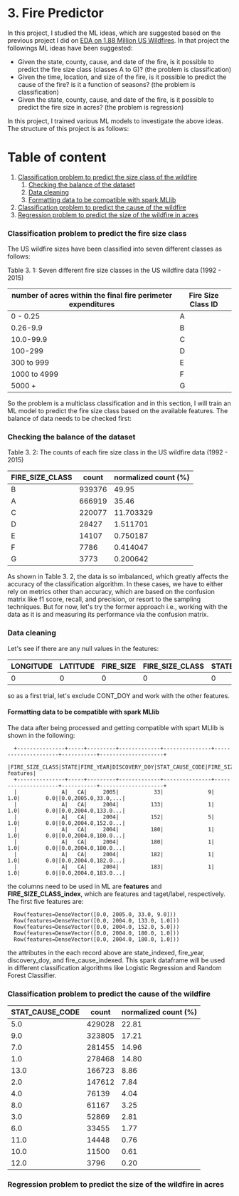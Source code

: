 # 3. Fire Predictor

In this project, I studied the ML ideas, which are suggested based on the previous project I did on <a href="https://github.com/DanialArab/Geospatial_Data_Science/tree/main/My%20GIS%20Projects/2.%20Exploratory%20Data%20Analysis%20on%20US%20Wildfires
" target="_blank" rel="noopener">EDA on 1.88 Million US Wildfires</a>. In that project the followings ML ideas have been suggested:

+ Given the state, county, cause, and date of the fire, is it possible to predict the fire size class (classes A to G)? (the problem is classification)
+ Given the time, location, and size of the fire, is it possible to predict the cause of the fire? is it a function of seasons? (the problem is classification)
+ Given the state, county, cause, and date of the fire, is it possible to predict the fire size in acres? (the problem is regression)

In this project, I trained various ML models to investigate the above ideas. The structure of this project is as follows:

# Table of content

1. [Classification problem to predict the size class of the wildfire](#1)
   1. [Checking the balance of the dataset](#2)
   2. [Data cleaning](#3)
   3. [Formatting data to be compatible with spark MLlib](#4)
3. [Classification problem to predict the cause of the wildfire](#2)
4. [Regression problem to predict the size of the wildfire in acres](#2)
 
<a name="1"></b>
### Classification problem to predict the fire size class

The US wildfire sizes have been classified into seven different classes as follows:

Table 3. 1: Seven different fire size classes in the US wildfire data (1992 - 2015)

|**number of acres within the final fire perimeter expenditures**|**Fire Size Class ID** |
| -- | --| 
|0 - 0.25|A|
|0.26-9.9|B|
|10.0-99.9|C|
|100-299|D|
|300 to 999|E|
|1000 to 4999|F|
|5000 +|G|

So the problem is a multiclass classification and in this section, I will train an ML model to predict the fire size class based on the available features. The balance of data needs to be checked first:

<a name="2"></b>
### Checking the balance of the dataset

Table 3. 2: The counts of each fire size class in the US wildfire data (1992 - 2015)

|**FIRE_SIZE_CLASS**|**count** | **normalized count (%)**|
| -- | --| --|
|              B|939376|49.95|
|              A|666919|35.46|
|              C|220077|11.703329|
|              D| 28427|1.511701|
|              E| 14107|0.750187|
|              F|  7786|0.414047|
|              G|  3773|0.200642|

As shown in Table 3. 2, the data is so imbalanced, which greatly affects the accuracy of the classification algorithm. In these cases, we have to either rely on metrics other than accuracy, which are based on the confusion matrix like f1 score, recall, and precision, or resort to the sampling techniques. But for now, let's try the former approach i.e., working with the data as it is and measuring its performance via the confusion matrix.

<a name="3"></b>
### Data cleaning

Let's see if there are any null values in the features:

|LONGITUDE|LATITUDE|FIRE_SIZE|FIRE_SIZE_CLASS|STATE|FIRE_YEAR|DISCOVERY_DOY|STAT_CAUSE_CODE|CONT_DOY|
|--|--|--|--|--|--|--|--|--|
|        0|       0|        0|              0|    0|        0|            0|              0|   891531|

so as a first trial, let's exclude CONT_DOY and work with the other features. 

<a name="4"></b>
#### Formatting data to be compatible with spark MLlib

The data after being processed and getting compatible with spart MLlib is shown in the following:

      +---------------+-----+---------+-------------+---------------+---------------------+-----------+--------------------+
      |FIRE_SIZE_CLASS|STATE|FIRE_YEAR|DISCOVERY_DOY|STAT_CAUSE_CODE|FIRE_SIZE_CLASS_index|STATE_Index|            features|
      +---------------+-----+---------+-------------+---------------+---------------------+-----------+--------------------+
      |              A|   CA|     2005|           33|              9|                  1.0|        0.0|[0.0,2005.0,33.0,...|
      |              A|   CA|     2004|          133|              1|                  1.0|        0.0|[0.0,2004.0,133.0...|
      |              A|   CA|     2004|          152|              5|                  1.0|        0.0|[0.0,2004.0,152.0...|
      |              A|   CA|     2004|          180|              1|                  1.0|        0.0|[0.0,2004.0,180.0...|
      |              A|   CA|     2004|          180|              1|                  1.0|        0.0|[0.0,2004.0,180.0...|
      |              A|   CA|     2004|          182|              1|                  1.0|        0.0|[0.0,2004.0,182.0...|
      |              A|   CA|     2004|          183|              1|                  1.0|        0.0|[0.0,2004.0,183.0...|


the columns need to be used in ML are **features** and **FIRE_SIZE_CLASS_index**, which are features and taget/label, respectively. The first five features are:

      Row(features=DenseVector([0.0, 2005.0, 33.0, 9.0]))
      Row(features=DenseVector([0.0, 2004.0, 133.0, 1.0]))
      Row(features=DenseVector([0.0, 2004.0, 152.0, 5.0]))
      Row(features=DenseVector([0.0, 2004.0, 180.0, 1.0]))
      Row(features=DenseVector([0.0, 2004.0, 180.0, 1.0]))

the attributes in the each record above are state_indexed, fire_year, discovery_doy, and fire_cause_indexed. This spark dataframe will be used in different classification algorithms like Logistic Regression and Random Forest Classifier. 






<a name="2"></b>
### Classification problem to predict the cause of the wildfire


|**STAT_CAUSE_CODE**|**count** | **normalized count (%)**|
| -- | --| --|
|            5.0|429028|22.81|
|            9.0|323805|17.21|
|            7.0|281455|14.96|
|            1.0|278468|14.80|
|           13.0|166723|8.86|
|            2.0|147612|7.84|
|            4.0| 76139|4.04|
|            8.0| 61167|3.25|
|            3.0| 52869|2.81|
|            6.0| 33455|1.77|
|           11.0| 14448|0.76|
|           10.0| 11500| 0.61|
|           12.0|  3796|0.20


<a name="3"></b>
### Regression problem to predict the size of the wildfire in acres 
